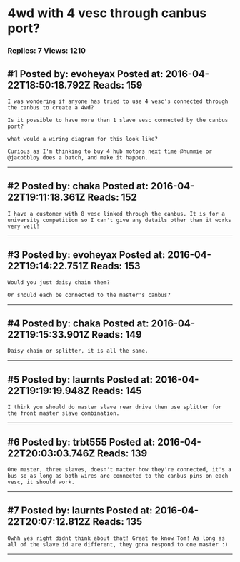 # 4wd with 4 vesc through canbus port?

### Replies: 7 Views: 1210

## \#1 Posted by: evoheyax Posted at: 2016-04-22T18:50:18.792Z Reads: 159

```
I was wondering if anyone has tried to use 4 vesc's connected through the canbus to create a 4wd?

Is it possible to have more than 1 slave vesc connected by the canbus port?

what would a wiring diagram for this look like?

Curious as I'm thinking to buy 4 hub motors next time @hummie or @jacobbloy does a batch, and make it happen.
```

---
## \#2 Posted by: chaka Posted at: 2016-04-22T19:11:18.361Z Reads: 152

```
I have a customer with 8 vesc linked through the canbus. It is for a university competition so I can't give any details other than it works very well!
```

---
## \#3 Posted by: evoheyax Posted at: 2016-04-22T19:14:22.751Z Reads: 153

```
Would you just daisy chain them?

Or should each be connected to the master's canbus?
```

---
## \#4 Posted by: chaka Posted at: 2016-04-22T19:15:33.901Z Reads: 149

```
Daisy chain or splitter, it is all the same.
```

---
## \#5 Posted by: laurnts Posted at: 2016-04-22T19:19:19.948Z Reads: 145

```
I think you should do master slave rear drive then use splitter for the front master slave combination.
```

---
## \#6 Posted by: trbt555 Posted at: 2016-04-22T20:03:03.746Z Reads: 139

```
One master, three slaves, doesn't matter how they're connected, it's a bus so as long as both wires are connected to the canbus pins on each vesc, it should work.
```

---
## \#7 Posted by: laurnts Posted at: 2016-04-22T20:07:12.812Z Reads: 135

```
Owhh yes right didnt think about that! Great to know Tom! As long as all of the slave id are different, they gona respond to one master :)
```

---
